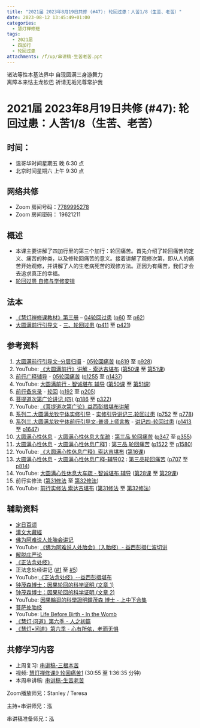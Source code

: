 ```yaml
---
title: "2021届 2023年8月19日共修 (#47): 轮回过患：人苦1/8（生苦、老苦）"
date: 2023-08-12 13:45:49+01:00
categories:
  - 慧灯禅修班
tags:
  - 2021届
  - 四加行
  - 轮回过患
attachments: /f/up/串讲稿-生苦老苦.ppt
---
```

<!--StartFragment-->

诸法等性本基法界中 自现圆满三身游舞力\
离障本来怙主龙钦巴 祈请无垢光尊常护我

# 2021届 2023年8月19日共修 (#47): 轮回过患：人苦1/8（生苦、老苦）

<!--EndFragment-->

## 时间：

* 温哥华时间星期五 晚 6:30 点
* 北京时间星期六 上午 9:30 点

## 网络共修

* Zoom 房间号码：[7789995278](https://us02web.zoom.us/j/7789995278?pwd=VjZmbWJFY2k2K0E5RVB2cTNIQmhqUT09)
* Zoom 房间密码： 19621211

## 概述

* 本课主要讲解了四加行里的第三个加行：轮回痛苦。首先介绍了轮回痛苦的定义、痛苦的种类，以及修轮回痛苦的意义。接着讲解了观修次第，即从人的痛苦开始观修，并讲解了人的生老病死苦的观修方法。正因为有痛苦，我们才会去追求真正的幸福。
* [轮回过患 自修与学修安排](https://fohuifayu.com/index.php/huideng-jiangtang/chanxiuke/zen-03/8654-zen03-lhgh?title=)

## 法本

* [《慧灯禅修课教材》第三册](https://huidengchanxiu.net/books/b3) – [04轮回过患](https://huidengchanxiu.net/books/b3/3-04) ([p60](https://huidengchanxiu.net/books/b3/3-04/#p60) 至 [p62](https://huidengchanxiu.net/books/b3/3-04/#p62))
* [大圆满前行引导文](https://huidengchanxiu.net/books/dymqx) - [三、轮回过患](https://huidengchanxiu.net/books/dymqx/#%E4%B8%89%E8%BD%AE%E5%9B%9E%E8%BF%87%E6%82%A3) ([p411](https://huidengchanxiu.net/books/dymqx/#p411) 至 [p421](https://huidengchanxiu.net/books/dymqx/#p421))

## 参考资料

1. [大圆满前行引导文–分层归摄](https://huidengchanxiu.net/refs/qxgs/dymqx-fcgs) - [05轮回痛苦](https://huidengchanxiu.net/refs/qxgs/qxgs-05lh) ([p819](https://huidengchanxiu.net/refs/qxgs/qxgs-05lh/#p819) 至 [p928](https://huidengchanxiu.net/refs/qxgs/qxgs-05lh/#p928))
2. YouTube: [](https://www.youtube.com/playlist?list=PL0ERwy6s1uTeLz5leHEj-VcSWrU6TnVMW)[《大圆满前行》讲解 - 索达吉堪布](https://www.youtube.com/playlist?list=PLAEqXn671Ln66sSBYjhRRLNrAGJwgSXnU) ([](https://www.youtube.com/watch?v=c5AjLcQdP-4&list=PLAEqXn671Ln66sSBYjhRRLNrAGJwgSXnU&index=28)[第50课](https://www.youtube.com/watch?v=-rO0u1EMtRA&list=PLAEqXn671Ln66sSBYjhRRLNrAGJwgSXnU&index=50)[](https://www.youtube.com/watch?v=h8jctElovWE&list=PLAEqXn671Ln66sSBYjhRRLNrAGJwgSXnU&index=49) 至 [第51课](https://www.youtube.com/watch?v=XhdeXJdHR_g&list=PLAEqXn671Ln66sSBYjhRRLNrAGJwgSXnU&index=51))
3. [前行广释辅导](https://huidengchanxiu.net/refs/fudao) - [05轮回痛苦](https://huidengchanxiu.net/refs/qxgs/fudao/qxgsfd-05lh) ([](https://huidengchanxiu.net/refs/qxgs/fudao/qxgsfd-05lh#%E5%89%8D%E8%A1%8C%E5%B9%BF%E9%87%8A%E7%AC%AC40%E8%AF%BE%E8%BE%85%E5%AF%BC%E8%B5%84%E6%96%99)[](https://huidengchanxiu.net/refs/qxgs/fudao/qxgsfd-05lh/#%E5%89%8D%E8%A1%8C%E5%B9%BF%E9%87%8A%E7%AC%AC49%E8%BE%85%E5%AF%BC%E8%B5%84%E6%96%99)[p1255](https://huidengchanxiu.net/refs/qxgs/fudao/qxgsfd-05lh/#p1255) 至 [p1437](https://huidengchanxiu.net/refs/qxgs/fudao/qxgsfd-05lh/#p1437))
4. YouTube: [大圆满前行 - 智诚堪布 辅导](https://www.youtube.com/playlist?list=PL5y-PP7QihJ1FDiiv_7WsC1qogohiquEL) ([第50课](https://www.youtube.com/watch?v=Ln6QZ5hmNeE&list=PL5y-PP7QihJ1FDiiv_7WsC1qogohiquEL&index=50)[](https://www.youtube.com/watch?v=pgMvowz8Dog&list=PL5y-PP7QihJ1FDiiv_7WsC1qogohiquEL&index=49) 至 [第51课](https://www.youtube.com/watch?v=2BIdjHDX6UY&list=PL5y-PP7QihJ1FDiiv_7WsC1qogohiquEL&index=51))
5. [前行备忘录](https://huidengchanxiu.net/refs/qxbwl/) - [轮回](https://huidengchanxiu.net/refs/qxbwl/qxxl4-03lh) ([p192](https://huidengchanxiu.net/refs/qxbwl/qxxl4-03lh/#p192) 至 [p205](https://huidengchanxiu.net/refs/qxbwl/qxxl4-03lh/#p205))
6. [菩提道次第广论讲记 (四)](https://huidengchanxiu.net/refs/ptdcdgl/4) ([p186](https://huidengchanxiu.net/refs/ptdcdgl/4#p186) 至 [p322](https://huidengchanxiu.net/refs/ptdcdgl/4#p322))
7. YouTube: [《菩提道次第广论》益西彭措堪布讲解](https://www.youtube.com/playlist?list=PLvhysUtdbxCBq9MxPLr6pauLmbwndXY9o)
8. [系列二.大圆满龙钦宁体实修引导](https://huidengchanxiu.net/refs/s2) - [](https://huidengchanxiu.net/refs/xmfw/s2/s2-sxyd2-smwc)[实修引导讲记三.轮回过患](https://huidengchanxiu.net/refs/xmfw/s2/s2-sxyd3-lhgh) ([p752](https://huidengchanxiu.net/refs/xmfw/s2/s2-sxyd3-lhgh/#p752) 至 [p778](https://huidengchanxiu.net/refs/xmfw/s2/s2-sxyd3-lhgh/#p778))
9. [系列三.大圆满龙钦宁体前行引导文-普贤上师言教](https://huidengchanxiu.net/refs/s3) - [](https://huidengchanxiu.net/refs/xmfw/s3/s3-ydw4-lhgh)[讲记四-轮回过患](https://huidengchanxiu.net/refs/xmfw/s3/s3-ydw4-lhgh) ([p1413](https://huidengchanxiu.net/refs/xmfw/s3/s3-ydw4-lhgh#p1413) 至 [p1647](https://huidengchanxiu.net/refs/xmfw/s3/s3-ydw4-lhgh#p1647))
10. [大圆满心性休息](https://huidengchanxiu.net/refs/dymxxxx) - [大圆满心性休息大车疏](https://huidengchanxiu.net/refs/dymxxxx/dymxxxx-dcs) : [第三品 轮回痛苦](https://huidengchanxiu.net/refs/dymxxxx/dymxxxx-dcs/#%E7%AC%AC%E4%B8%89%E5%93%81-%E8%BD%AE%E5%9B%9E%E7%97%9B%E8%8B%A6) ([p347](https://huidengchanxiu.net/refs/dymxxxx/dymxxxx-dcs/#p347) 至 [p355](https://huidengchanxiu.net/refs/dymxxxx/dymxxxx-dcs/#p355))
11. [大圆满心性休息](https://huidengchanxiu.net/refs/dymxxxx) - [大圆满心性休息广释1](https://huidengchanxiu.net/refs/dymxxxx/dymxxxx-gs1) : [第三品 轮回痛苦](https://huidengchanxiu.net/refs/dymxxxx/dymxxxx-gs1#%E7%AC%AC%E4%B8%89%E5%93%81-%E8%BD%AE%E5%9B%9E%E7%97%9B%E8%8B%A6) ([p1522](https://huidengchanxiu.net/refs/dymxxxx/dymxxxx-gs1/#p1522) 至 [p1580](https://huidengchanxiu.net/refs/dymxxxx/dymxxxx-gs1/#p1580))
12. YouTube: [《大圆满心性休息广释》索达吉堪布](https://www.youtube.com/playlist?list=PLAnEIprIVklebrDFUKaC67LssdOO2y87p) ([](https://www.youtube.com/watch?v=nCxMdwWUiSU&list=PLAnEIprIVklebrDFUKaC67LssdOO2y87p&index=6)[第16课](https://www.youtube.com/watch?v=6TSyHrHcF1k&list=PLAnEIprIVklebrDFUKaC67LssdOO2y87p&index=16)[](https://www.youtube.com/watch?v=MQQz3XMBrjw&list=PLAnEIprIVklebrDFUKaC67LssdOO2y87p&index=10))
13. [大圆满心性休息](https://huidengchanxiu.net/refs/dymxxxx) - [大圆满心性休息广释-辅导02](https://huidengchanxiu.net/refs/dymxxxx/fudao/fd-02) : [](https://huidengchanxiu.net/refs/dymxxxx/fudao/fd-01#%E7%AC%AC%E4%BA%8C%E5%93%81%E5%AF%BF%E5%91%BD%E6%97%A0%E5%B8%B8)[第三品轮回痛苦](https://huidengchanxiu.net/refs/dymxxxx/fudao/fd-02#%E7%AC%AC%E4%B8%89%E5%93%81%E8%BD%AE%E5%9B%9E%E7%97%9B%E8%8B%A6) ([p707](https://huidengchanxiu.net/refs/dymxxxx/fudao/fd-03/#p707) 至 [p814](https://huidengchanxiu.net/refs/dymxxxx/fudao/fd-03/#p814))
14. YouTube: [大圆满心性休息大车疏 - 智诚堪布 辅导](https://www.youtube.com/playlist?list=PL5y-PP7QihJ1Gh3w_hYZMkn4AWFXr_2iu) ([](https://www.youtube.com/watch?v=ZqfG-i8tdLA&list=PL5y-PP7QihJ1Gh3w_hYZMkn4AWFXr_2iu&index=10)[](https://www.youtube.com/watch?v=3FroCkO_LvQ&list=PL5y-PP7QihJ1Gh3w_hYZMkn4AWFXr_2iu&index=18)[第28课](https://www.youtube.com/watch?v=YedhXKrBkic&list=PL5y-PP7QihJ1Gh3w_hYZMkn4AWFXr_2iu&index=29) 至 [第29课](https://www.youtube.com/watch?v=DueC1ysHqnQ&list=PL5y-PP7QihJ1Gh3w_hYZMkn4AWFXr_2iu&index=30))
15. 前行实修法 ([第31修法](https://mingguang.im/reading/%E5%89%8D%E8%A1%8C%E5%AE%9E%E4%BF%AE%E6%B3%95/%E7%AC%AC31%E4%BF%AE%E6%B3%95)[](https://mingguang.im/reading/%E5%89%8D%E8%A1%8C%E5%AE%9E%E4%BF%AE%E6%B3%95/%E7%AC%AC22%E4%BF%AE%E6%B3%95) 至 [第32修法](https://mingguang.im/reading/%E5%89%8D%E8%A1%8C%E5%AE%9E%E4%BF%AE%E6%B3%95/%E7%AC%AC32%E4%BF%AE%E6%B3%95))
16. YouTube: [前行实修法 索达吉堪布](https://www.youtube.com/playlist?list=PLHUvfASP8Aixcv069_RtfKvYIdDNXa57C) ([第31修法](https://www.youtube.com/watch?v=Dr5HoXvme-E&list=PLHUvfASP8Aixcv069_RtfKvYIdDNXa57C&index=31)[](https://mingguang.im/reading/%E5%89%8D%E8%A1%8C%E5%AE%9E%E4%BF%AE%E6%B3%95/%E7%AC%AC22%E4%BF%AE%E6%B3%95) 至 [第32修法](https://www.youtube.com/watch?v=Q1CNfnRQdd0&list=PLHUvfASP8Aixcv069_RtfKvYIdDNXa57C&index=32)[](https://www.youtube.com/watch?v=GH6dNz3ZoiY&list=PLHUvfASP8Aixcv069_RtfKvYIdDNXa57C&index=30))[](https://www.youtube.com/watch?v=4uNjPta4cbc&list=PLHUvfASP8Aixcv069_RtfKvYIdDNXa57C&index=22)

<!--StartFragment-->

## 辅助资料

* [定日百颂](https://fohuifayu.com/index.php/huideng-jiangtang/jingdian-jiedu/dingri-baisong)
* [漢文大藏經](https://deerpark.app/)
* [佛为阿难说人处胎会讲记](https://huidengchanxiu.net/refs/misc/rthjj)
* YouTube: [《佛为阿难说人处胎会》（入胎经）- 益西彭措仁波切讲](https://www.youtube.com/playlist?list=PLhWZG2Q06Mnx_3mNtXFpdkoUnuYxJ7aYo)
* [解脱庄严论](http://jcedu.org/fxzd/ptd/gbb/01.htm)
* [《正法念处经》](https://zh.wikisource.org/zh-hans/%E6%AD%A3%E6%B3%95%E5%BF%B5%E8%99%95%E7%B6%93/%E5%8D%B701)
* 正法念处经讲记 ([\#1](https://huidengchanxiu.net/refs/misc/zfncj01) [](https://huidengchanxiu.net/refs/misc/zfncj01)至 [\#5](https://huidengchanxiu.net/refs/misc/zfncj05))[](https://huidengchanxiu.net/refs/qxbwl/qxxl4-03lh/#p105)
* YouTube:[《正法念处经》--益西彭措堪布](https://www.youtube.com/playlist?list=PLpQ93rK3nqoAvQtdM2fhkG6OhUDSuEq3H)
* [钟茂森博士：因果轮回的科学证明 (文章 1)](http://www.xuefo.net/nr/article10/103178.html)
* [钟茂森博士：因果轮回的科学证明 (文章 2)](https://www.theqi.com/simplified/buddhism/yinguo.html)
* YouTube: [因果輪迴的科學證明鐘茂森 博士 - 上中下合集](https://www.youtube.com/watch?v=EB3KmcTCPLo)
* [菩萨处胎经](https://zh.wikisource.org/zh-hans/%E8%8F%A9%E8%96%A9%E8%99%95%E8%83%8E%E7%B6%93)
* YouTube: [Life Before Birth - In the Womb](https://www.youtube.com/watch?v=0gAsdEUNUJY)
* [《慧灯·问道》第六季 - 人之初篇](https://fohuifayu.com/index.php/shipin-jingcui/huideng-wendao/diliuji/renzhichu)
* [《慧灯•问道》第六季 - 心有所依，老而无惧](https://fohuifayu.com/index.php/shipin-jingcui/huideng-wendao/diliuji/xinyousuoyi-laoerwuju)

## **共修学习内容**

* 上周复习: [串讲稿-三根本苦](https://www.huidengvan.com/f/up/%E4%B8%B2%E8%AE%B2%E7%A8%BF-%E4%B8%89%E6%A0%B9%E6%9C%AC%E8%8B%A6.docx)[](https://www.huidengvan.com/f/up/%E4%B8%B2%E8%AE%B2%E7%A8%BF-%E6%80%BB%E8%BD%AE%E5%9B%9E%E8%8B%A6.doc)
* 视频: [](https://fohuifayu.com/index.php/huideng-jiangtang/fofa-jianxiu/chuli-xin/670-l11033)[慧灯禅修课9 轮回痛苦1](https://fohuifayu.com/index.php/huideng-jiangtang/chanxiuke/zen-03/1103-l16006) (30:55 至 1:36:35 分钟)
* 本周串讲稿: [](https://www.huidengvan.com/f/up/%E4%B8%B2%E8%AE%B2%E7%A8%BF-%E4%B8%89%E6%A0%B9%E6%9C%AC%E8%8B%A6.docx)[串讲稿-生苦老苦](/f/up/串讲稿-生苦老苦.ppt)

Zoom播放师兄：Stanley / Teresa

主持+串讲师兄：泓

串讲稿准备师兄：泓

<!--EndFragment-->